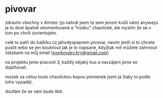 # pivovar

zdravím všechny v Aimtec
(jo nahrál jsem to sem jenom kvůli vám)
anyways
je to dost špatně okomentované a "trošku" chaotické, ale myslím že se v tom po chvíli zorientujete.

celé to patří do balíčku cz.jahodyspeprem.pivovar, nevím jestli si to chcete pustit nebo se jen kouknout jak je to napsané, kdyžtak mě můžete zahrnout otázkami na můj email (svejkovsky.kry@gmail.com)

na projektu jsme pracovli 3, každý nějaký kus a navzájem jsme se doplňovali.

mozek za celou touto chaotickou kopou písmenek jsem já (taky to podle toho vypadá).

doufám že se vám bude líbit.

